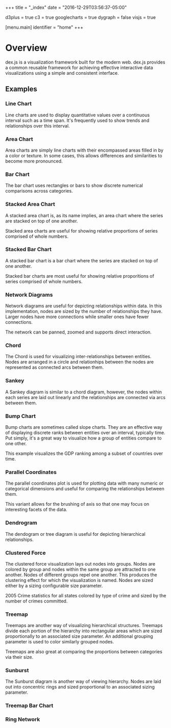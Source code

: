 +++
title = "_index"
date = "2016-12-29T03:56:37-05:00"
  
d3plus = true
c3 = true
googlecharts = true
dygraph = false
visjs = true

[menu.main]
  identifier = "home"
+++

# Overview

dex.js is a visualization framework built for the modern web.  dex.js provides
a common reusable framework for achieving effective interactive data
visualizations using a simple and consistent interface.

## Examples

### Line Chart

Line charts are used to display quantitative values over a
continuous interval such as a time span.  It's frequently
used to show trends and relationships over this interval.

<div id="C3LineChart" class="WideChart"></div>

### Area Chart

Area charts are simply line charts with their encompassed
areas filled in by a color or texture.  In some cases, this
allows differences and similarities to become more pronounced.

<div id="C3AreaChart" class="WideChart"></div>

### Bar Chart

The bar chart uses rectangles or bars to show discrete numerical
comparisons across categories.

<div id="C3BarChart" class="WideChart"></div>

### Stacked Area Chart

A stacked area chart is, as its name implies, an area chart where the
series are stacked on top of one another.

Stacked area charts are useful for showing relative proportions of series
comprised of whole numbers.

<div id="C3StackedAreaChart" class="WideChart"></div>

### Stacked Bar Chart
A stacked bar chart is a bar chart where the series are stacked on top of
one another.

Stacked bar charts are most useful for showing relative proporitions of
series comprised of whole numbers.

<div id="C3StackedBarChart" class="WideChart"></div>

### Network Diagrams
Network diagrams are useful for depicting relationships within data.
In this implementation, nodes are sized by the number of relationships
they have.  Larger nodes have more connections while smaller ones have
fewer connections.

The network can be panned, zoomed and supports direct interaction.

<div id="VisNetwork" class="WideChart"></div>

### Chord
The Chord is used for visualizing inter-relationships between entities.
Nodes are arranged in a circle and relationhips between the nodes are
represented as connected arcs between them.

<div id="D3Chord" class="WideChart"></div>

### Sankey
A Sankey diagram is similar to a chord diagram, however, the nodes within
each series are laid out linearly and the relationships are connected via
arcs between them.

<div id="D3Sankey" class="WideChart"></div>

### Bump Chart
Bump charts are sometimes called slope charts.  They are an effective
way of displaying discrete ranks between entities over an interval, typically
time.  Put simply, it's a great way to visualize how a group of entities
compare to one other.

This example visualizes the GDP ranking among a subset of countries over
time.

<div id="BumpChart" class="WideChart"></div>

### Parallel Coordinates

The parallel coordinates plot is used for plotting data with many numeric or
categorical dimensions and useful for comparing the relationships between
them.

This variant allows for the brushing of axis so that one may focus on interesting
facets of the data.

<div id="D3ParCoord" class="WideChart"></div>

### Dendrogram

The dendogram or tree diagram is useful for depicting hierarchical relationships.

<div id="D3Dendrogram" class="WideChart"></div>

### Clustered Force

The clustered force visualization lays out nodes into groups.  Nodes are colored
by group and nodes within the same group are attracted to one another.  Nodes of
different groups repel one another.  This produces the clustering effect for which
the visualization is named.  Nodes are sized either by a sizing configurable size
parameter.

2005 Crime statistics for all states colored by type of crime and sized
by the number of crimes committed.

<div id="D3ClusteredForce" class="WideChart"></div>

### Treemap
Treemaps are another way of visualizing hierarchical structures.  Treemaps divide each
portion of the hierarchy into rectangular areas which are sized proportionally to
an associated size parameter.  An additional grouping parameter is used to color
similarly grouped nodes.

Treemaps are also great at comparing the proportions between categories via their size.

<div id="D3Treemap" class="WideChart"></div>

### Sunburst
The Sunburst diagram is another way of viewing hierarchy.  Nodes are laid out into
concentric rings and sized proportional to an associated sizing parameter.

<div id="D3Sunburst" class="WideChart"></div>

### Treemap Bar Chart
<div id="TreemapBarChart" class="WideChart"></div>

### Ring Network
<div id="D3PlusRingNetwork" class="WideChart"></div>

<script>

  var ncsv = {
    'header' : [ 'A', 'B', 'C', 'D' ],
    'data'   : dex.datagen.randomIntegerMatrix({
      'rows'    : 20,
      'columns' : 4,
      'min'     : 1,
      'max'     : 100
    })};

  var mathCsv = {
    'header' : [ 'angle', 'sin', 'cos' ],
    'data' : []
  };

  for (var angle = -360; angle<=360; angle += 10) {
    mathCsv.data.push([angle, Math.sin(angle * (Math.PI/180)),
      Math.cos(angle * (Math.PI/180))]);
  }

  var grades = {
    'header' : [ "NAME", "SUBJECT", "GRADE" ],
    'data'   : [
      [ "Joe", "Math", "A" ],
      [ "Joe", "English", "B" ],
      [ "Sally", "Math", "A" ],
      [ "Sally", "English", "C" ],
      [ "Mike", "Math", "B" ],
      [ "Mike", "English", "C" ],
      [ "Karen", "Math", "B" ],
      [ "Karen", "Math", "C" ]
    ]
  };

  var c3AreaChart = new dex.charts.c3.AreaChart({
    'parent' : '#C3AreaChart',
    'csv'    : mathCsv});
  c3AreaChart.render();

  var c3BarChart = new dex.charts.c3.BarChart({
    'parent' : '#C3BarChart',
    'csv'    : mathCsv});
  c3BarChart.render();

  var c3LineChart = new dex.charts.c3.LineChart({
    'parent' : '#C3LineChart',
    'csv'    : mathCsv}).render();

  var c3StackedAreaChart = new dex.charts.c3.StackedAreaChart({
    'parent' : '#C3StackedAreaChart',
    'csv'    : mathCsv}).render();

  var c3StackedBarChart = new dex.charts.c3.StackedBarChart({
    'parent' : '#C3StackedBarChart',
    'csv'    : mathCsv}).render();

  d3.json("/data/gdp.json", function(error, bumpChartData) {
    var bumpChart = dex.charts.d3.BumpChart({
      'parent' : '#BumpChart',
      'color': dex.color.getColormap("crayola120"),
      'csv' : bumpChartData}).render();
  });
  
  d3.json("/data/presidents.json", function(error, presidents) {
    var network = dex.charts.vis.Network({
      'parent'      : '#VisNetwork',
      'csv'         : dex.csv.columnSlice(presidents, [2, 3, 1])
    }).render();
  
    var chord = dex.charts.d3.Chord({
      'parent'      : '#D3Chord',
      'csv'         : dex.csv.columnSlice(presidents, [2, 3])
    }).render();

    var sankey = dex.charts.d3.Sankey({
      'parent'      : '#D3Sankey',
      'csv'         : dex.csv.columnSlice(presidents, [1, 2, 3])
    }).render();
  
    var parCoord = dex.charts.d3.ParallelCoordinates({
      'parent'      : '#D3ParCoord',
      'csv'         : dex.csv.columnSlice(presidents, [1, 2, 3])
    }).render();
  
    var dendrogram = dex.charts.d3.Dendrogram({
      'parent'      : '#D3Dendrogram',
      'csv'         : dex.csv.columnSlice(presidents, [2, 3, 1])
    }).render();
    
    var ringNetwork = dex.charts.d3plus.RingNetwork({
      'parent': '#D3PlusRingNetwork',
      'connect': 'first',
      'edges' : {'arrows' : true},
      'csv': dex.csv.columnSlice(presidents, [2, 3, 1])
    }).render();
  });

  d3.json("/data/crime.json", function(error, crime) {
    var cforce = dex.charts.d3.ClusteredForce({
      'parent'      : '#D3ClusteredForce',
      'csv'         : dex.csv.selectRows(crime, function(row) {
        return row[3] == "2005"; }),
      'groups'      : [{category: 1, label: 0, value: 4 }]
    }).render();
    
    var treemap = dex.charts.d3.Treemap({
      'parent'       : '#D3Treemap',
      'class'        : 'Treemap',
      'csv'          : dex.csv.columnSlice(crime, [0, 3, 2, 1, 4]),
      'color'        : d3.scale.category20(),
      'shader'       : { 'type' : 'darken', 'increment' : .1 },
      'manualSizing' : true
    }).render();
    
    var treemapBarChart = new dex.charts.d3.TreemapBarChart({
      'parent'           : '#TreemapBarChart',
      'categoryLabel.font.size' : 8,
      'csv'              : crime
    }).render();
    d3 = dex.charts.d3.d3v3;
  });
    
  var sunburst = dex.charts.d3.Sunburst({
    'parent'      : '#D3Sunburst',
    'csv'         : dex.csv.columnSlice(grades, [1, 2, 0]),
    'label.font.fill.fillColor' : 'red'
  });
  sunburst.render();

</script>